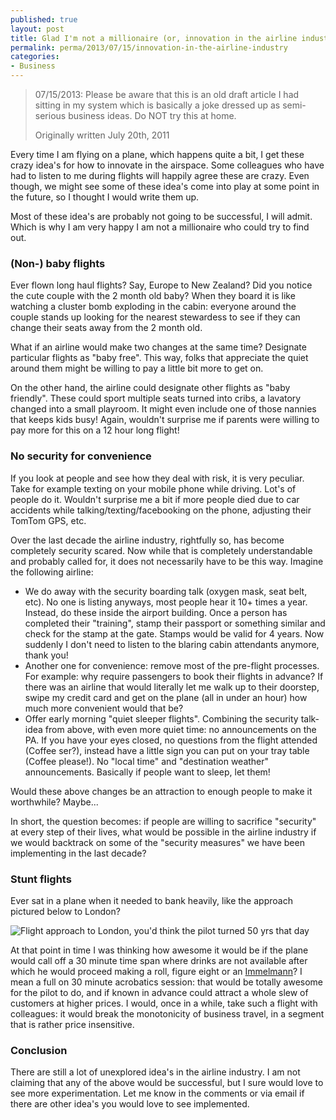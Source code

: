 ```yaml
---
published: true
layout: post
title: Glad I'm not a millionaire (or, innovation in the airline industry)
permalink: perma/2013/07/15/innovation-in-the-airline-industry
categories:
- Business
---
```


> 07/15/2013: Please be aware that this is an old draft article I had sitting in my
> system which is basically a joke dressed up as semi-serious business ideas.
> Do NOT try this at home.
>
> Originally written July 20th, 2011

Every time I am flying on a plane, which happens quite a bit, I get these crazy
idea's for how to innovate in the airspace. Some colleagues who have had to
listen to me during flights will happily agree these are crazy. Even though, we
might see some of these idea's come into play at some point in the future, so I
thought I would write them up. 

Most of these idea's are probably not going to be successful, I will admit.
Which is why I am very happy I am not a millionaire who could try to find out.

### (Non-) baby flights

Ever flown long haul flights? Say, Europe to New Zealand? Did you notice the
cute couple with the 2 month old baby? When they board it is like watching a
cluster bomb exploding in the cabin: everyone around the couple stands up
looking for the nearest stewardess to see if they can change their seats away
from the 2 month old.

What if an airline would make two changes at the same time? Designate
particular flights as "baby free". This way, folks that appreciate the quiet
around them might be willing to pay a little bit more to get on.

On the other hand, the airline could designate other flights as "baby
friendly". These could sport multiple seats turned into cribs, a lavatory
changed into a small playroom. It might even include one of those nannies that
keeps kids busy! Again, wouldn't surprise me if parents were willing to pay more
for this on a 12 hour long flight!

### No security for convenience

If you look at people and see how they deal with risk, it is very peculiar.
Take for example texting on your mobile phone while driving. Lot's of people do
it. Wouldn't surprise me a bit if more people died due to car accidents while
talking/texting/facebooking on the phone, adjusting their TomTom GPS, etc.

Over the last decade the airline industry, rightfully so, has become completely
security scared. Now while that is completely understandable and probably
called for, it does not necessarily have to be this way. Imagine the following
airline:

* We do away with the security boarding talk (oxygen mask, seat belt, etc).
  No one is listing anyways, most people hear it 10+ times a year. Instead, do
  these inside the airport building. Once a person has completed their
  "training", stamp their passport or something similar and check for the stamp
  at the gate. Stamps would be valid for 4 years. Now suddenly I don't need to
  listen to the blaring cabin attendants anymore, thank you!
* Another one for convenience: remove most of the pre-flight processes. For
  example: why require passengers to book their flights in advance? If there
  was an airline that would literally let me walk up to their doorstep, swipe
  my credit card and get on the plane (all in under an hour) how much more
  convenient would that be?
* Offer early morning "quiet sleeper flights". Combining the security talk-idea from
  above, with even more quiet time: no announcements on the PA. If you have
  your eyes closed, no questions from the flight attended (Coffee ser?),
  instead have a little sign you can put on your tray table (Coffee please!).
  No "local time" and "destination weather" announcements. Basically if people
  want to sleep, let them!

Would these above changes be an attraction to enough people to make it
worthwhile? Maybe...

In short, the question becomes: if people are willing to sacrifice "security"
at every step of their lives, what would be possible in the airline industry if
we would backtrack on some of the "security measures" we have been implementing
in the last decade?

### Stunt flights

Ever sat in a plane when it needed to bank heavily, like the approach pictured
below to London?

![Flight approach to London, you'd think the pilot turned 50 yrs that day][flight]

At that point in time I was thinking how awesome it would be if the plane would
call off a 30 minute time span where drinks are not available after which he
would proceed making a roll, figure eight or an
[Immelmann](http://en.wikipedia.org/wiki/Immelmann_turn)? I mean a full on 30
minute acrobatics session: that would be totally awesome for the pilot to do,
and if known in advance could attract a whole slew of customers at higher
prices. I would, once in a while, take such a flight with colleagues: it would
break the monotonicity of business travel, in a segment that is rather price
insensitive.

### Conclusion

There are still a lot of unexplored idea's in the airline industry. I am not
claiming that any of the above would be successful, but I sure would love to see
more experimentation. Let me know in the comments or via email if there are
other idea's you would love to see implemented.


[flight]: {{site.baseurl}}/photos/flight-approach.jpg
